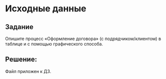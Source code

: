 # Исходные данные

## Задание
Опишите процесс «Оформление договора» (с подрядчиком/клиентом) в таблице и с помощью графического способа.<br>

## Решение:
Файл приложен к ДЗ.
